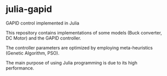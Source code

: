 # julia-gapid
GAPID control implemented in Julia

This repository contains implementations of some models (Buck converter, DC Motor) and the GAPID controller.

The controller parameters are optimized by employing meta-heuristics (Genetic Algorithm, PSO).

The main purpose of using Julia programming is due to its high performance.
